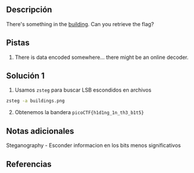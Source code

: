 ## Descripción
There's something in the [building](https://jupiter.challenges.picoctf.org/static/011955b303f293d60c8116e6a4c5c84f/buildings.png). Can you retrieve the flag?

## Pistas
1. There is data encoded somewhere... there might be an online decoder.
## Solución 1

1. Usamos `zsteg` para buscar LSB escondidos en archivos
```bash
zsteg -a buildings.png
```
2. Obtenemos la bandera
`picoCTF{h1d1ng_1n_th3_b1t5}`
## Notas adicionales
Steganography - Esconder informacion en los bits menos significativos

## Referencias

